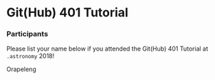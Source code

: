# Git(Hub) 401 Tutorial

### Participants

Please list your name below if you attended the Git(Hub) 401 Tutorial at `.astronomy` 2018!

Orapeleng
